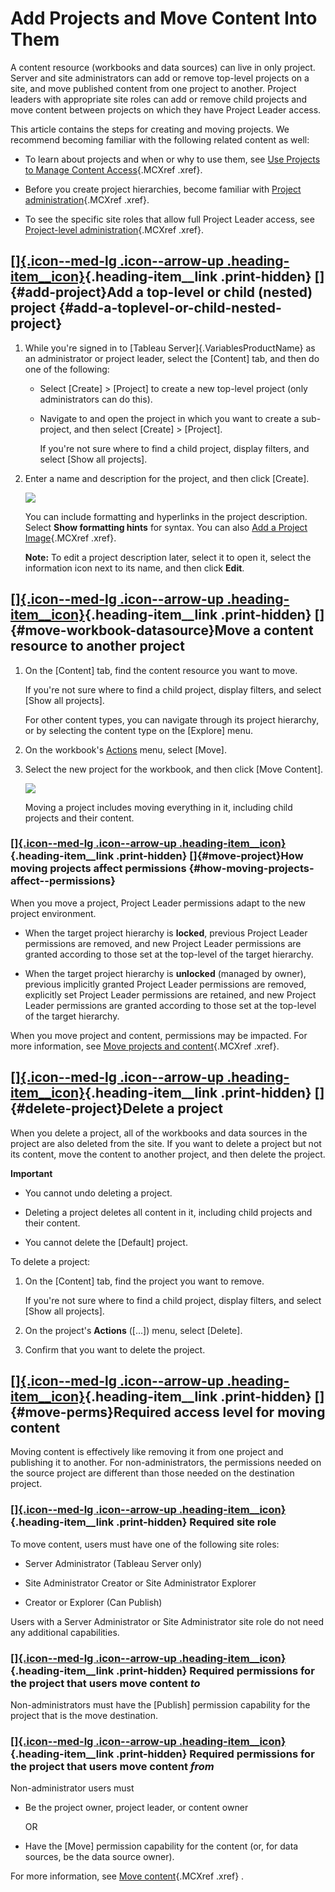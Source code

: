 

Add Projects and Move Content Into Them
=======================================

A content resource (workbooks and data sources) can live in only
project. Server and site administrators can add or remove top-level
projects on a site, and move published content from one project to
another. Project leaders with appropriate site roles can add or remove
child projects and move content between projects on which they have
Project Leader access.

This article contains the steps for creating and moving projects. We
recommend becoming familiar with the following related content as well:

-   To learn about projects and when or why to use them, see [Use
    Projects to Manage Content
    Access](https://help.tableau.com/current/server/en-us/projects.htm){.MCXref
    .xref}.

-   Before you create project hierarchies, become familiar with [Project
    administration](https://help.tableau.com/current/server/en-us/permissions.htm#projectpermissions){.MCXref
    .xref}.

-   To see the specific site roles that allow full Project Leader
    access, see [Project-level
    administration](https://help.tableau.com/current/server/en-us/projects.htm#project-admin){.MCXref
    .xref}.

<div>

[[]{.icon--med-lg .icon--arrow-up .heading-item__icon}](https://help.tableau.com/current/server/en-us/projects_add.htm#){.heading-item__link .print-hidden} []{#add-project}Add a top-level or child (nested) project {#add-a-toplevel-or-child-nested-project}
---------------------------------------------------------------------------------------------------------------------------------------------------------------------------------------------------------------------

</div>

1.  While you're signed in to [Tableau Server]{.VariablesProductName} as
    an administrator or project leader, select the [Content]
    tab, and then do one of the following:

    -   Select [Create] \> [Project] to create a
        new top-level project (only administrators can do this).

    -   Navigate to and open the project in which you want to create a
        sub-project, and then select
        [Create] \> [Project].

        If you're not sure where to find a child project, display
        filters, and select [Show all projects].

2.  Enter a name and description for the project, and then click
    [Create].

    ![](./Add%20Projects%20and%20Move%20Content%20Into%20Them%20-%20Tableau_files/projects_new1.png)

    You can include formatting and hyperlinks in the project
    description. Select **Show formatting hints** for syntax. You can
    also [Add a Project
    Image](https://help.tableau.com/current/server/en-us/custom_projectimage.htm){.MCXref
    .xref}.

    **Note:** To edit a project description later, select it to open it,
    select the information icon next to its name, and then click
    **Edit**.

<div>

[[]{.icon--med-lg .icon--arrow-up .heading-item__icon}](https://help.tableau.com/current/server/en-us/projects_add.htm#){.heading-item__link .print-hidden} []{#move-workbook-datasource}Move a content resource to another project
-----------------------------------------------------------------------------------------------------------------------------------------------------------------------------------------------------------------------------------

</div>

1.  On the [Content] tab, find the content resource you want
    to move.

    If you're not sure where to find a child project, display filters,
    and select [Show all projects].

    For other content types, you can navigate through its project
    hierarchy, or by selecting the content type on the
    [Explore] menu.

2.  On the workbook's [Actions]([...]) menu,
    select [Move].

3.  Select the new project for the workbook, and then click [Move
    Content].

    ![](./Add%20Projects%20and%20Move%20Content%20Into%20Them%20-%20Tableau_files/projects_move_project.png)

    Moving a project includes moving everything in it, including child
    projects and their content.

<div>

### [[]{.icon--med-lg .icon--arrow-up .heading-item__icon}](https://help.tableau.com/current/server/en-us/projects_add.htm#){.heading-item__link .print-hidden} []{#move-project}How moving projects affect permissions {#how-moving-projects-affect--permissions}

</div>

When you move a project, Project Leader permissions adapt to the new
project environment.

-   When the target project hierarchy is **locked**, previous Project
    Leader permissions are removed, and new Project Leader permissions
    are granted according to those set at the top-level of the target
    hierarchy.

-   When the target project hierarchy is **unlocked** (managed by
    owner), previous implicitly granted Project Leader permissions are
    removed, explicitly set Project Leader permissions are retained, and
    new Project Leader permissions are granted according to those set at
    the top-level of the target hierarchy.

When you move project and content, permissions may be impacted. For more
information, see [Move projects and
content](https://help.tableau.com/current/server/en-us/permissions.htm#moveproject){.MCXref
.xref}.

<div>

[[]{.icon--med-lg .icon--arrow-up .heading-item__icon}](https://help.tableau.com/current/server/en-us/projects_add.htm#){.heading-item__link .print-hidden} []{#delete-project}Delete a project
-----------------------------------------------------------------------------------------------------------------------------------------------------------------------------------------------

</div>

When you delete a project, all of the workbooks and data sources in the
project are also deleted from the site. If you want to delete a project
but not its content, move the content to another project, and then
delete the project.

**Important**

-   You cannot undo deleting a project.

-   Deleting a project deletes all content in it, including child
    projects and their content.

-   You cannot delete the [Default] project.

To delete a project:

1.  On the [Content] tab, find the project you want to
    remove.

    If you're not sure where to find a child project, display filters,
    and select [Show all projects].

2.  On the project's **Actions** ([...]) menu, select
    [Delete].

3.  Confirm that you want to delete the project.

<div>

[[]{.icon--med-lg .icon--arrow-up .heading-item__icon}](https://help.tableau.com/current/server/en-us/projects_add.htm#){.heading-item__link .print-hidden} []{#move-perms}Required access level for moving content
-------------------------------------------------------------------------------------------------------------------------------------------------------------------------------------------------------------------

</div>

Moving content is effectively like removing it from one project and
publishing it to another. For non-administrators, the permissions needed
on the source project are different than those needed on the destination
project.

<div>

### [[]{.icon--med-lg .icon--arrow-up .heading-item__icon}](https://help.tableau.com/current/server/en-us/projects_add.htm#){.heading-item__link .print-hidden} Required site role

</div>

To move content, users must have one of the following site roles:

-   Server Administrator (Tableau Server only)

-   Site Administrator Creator or Site Administrator Explorer

-   Creator or Explorer (Can Publish)

Users with a Server Administrator or Site Administrator site role do not
need any additional capabilities.

<div>

### [[]{.icon--med-lg .icon--arrow-up .heading-item__icon}](https://help.tableau.com/current/server/en-us/projects_add.htm#){.heading-item__link .print-hidden} Required permissions for the project that users move content *to*

</div>

Non-administrators must have the [Publish] permission
capability for the project that is the move destination.

<div>

### [[]{.icon--med-lg .icon--arrow-up .heading-item__icon}](https://help.tableau.com/current/server/en-us/projects_add.htm#){.heading-item__link .print-hidden} Required permissions for the project that users move content *from*

</div>

Non-administrator users must

-   Be the project owner, project leader, or content owner

    OR

-   Have the [Move] permission capability for the content
    (or, for data sources, be the data source owner).

For more information, see [Move
content](https://help.tableau.com/current/server/en-us/permissions.htm#MoveContent){.MCXref
.xref} .
